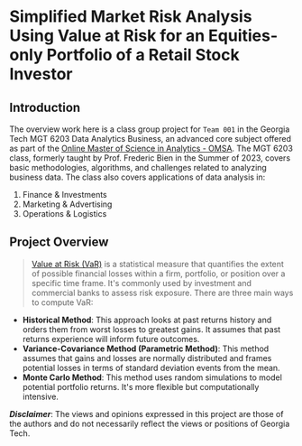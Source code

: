 # Simplified Market Risk Analysis Using Value at Risk for an Equities-only Portfolio of a Retail Stock Investor

## Introduction

The overview work here is a class group project for `Team 001` in the Georgia Tech MGT 6203 Data Analytics Business, an advanced core subject offered as part of the [Online Master of Science in Analytics - OMSA](https://pe.gatech.edu/degrees/analytics). The MGT 6203 class, formerly taught by Prof. Frederic Bien in the Summer of 2023, covers basic methodologies, algorithms, and challenges related to analyzing business data. The class also covers applications of data analysis in:
1)	Finance & Investments
2)	Marketing & Advertising
3)	Operations & Logistics

## Project Overview

> [Value at Risk (VaR)](https://www.investopedia.com/terms/v/var.asp) is a statistical measure that quantifies the extent of possible financial losses within a firm, portfolio, or position over a specific time frame. It's commonly used by investment and commercial banks to assess risk exposure. There are three main ways to compute VaR:

- **Historical Method**: This approach looks at past returns history and orders them from worst losses to greatest gains. It assumes that past returns experience will inform future outcomes.
- **Variance-Covariance Method (Parametric Method)**: This method assumes that gains and losses are normally distributed and frames potential losses in terms of standard deviation events from the mean.
- **Monte Carlo Method**: This method uses random simulations to model potential portfolio returns. It's more flexible but computationally intensive.




***Disclaimer***: The views and opinions expressed in this project are those of the authors and do not necessarily reflect the views or positions of Georgia Tech.
